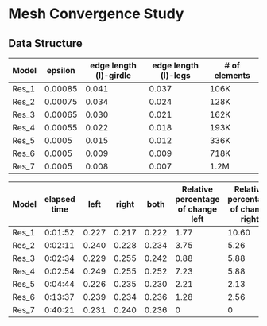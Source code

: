 # Mesh Convergence Study

## Data Structure

<div align="center">

| Model | epsilon | edge length (l)-girdle| edge length (l)-legs | # of elements |
| --- | --- | --- | --- |--- |
|Res_1 | 0.00085 | 0.041 | 0.037 | 106K |
|Res_2 | 0.00075 | 0.034 | 0.024 | 128K |
|Res_3 | 0.00065 | 0.030 | 0.021 | 162K|
|Res_4 | 0.00055 | 0.022 | 0.018 | 193K|
|Res_5 | 0.0005 | 0.015 | 0.012 |336K|
|Res_6 | 0.0005 | 0.009 | 0.009 |718K|
|Res_7 | 0.0005 | 0.008 | 0.007 |1.2M|

</div>

<div align="center">

| Model | elapsed time | left | right | both | Relative percentage of change left|Relative percentage of change right|Relative percentage of change both|
| --- | --- | --- | --- |--- |--- |--- |--- |
|Res_1 | 0:01:52 | 0.227 | 0.217 | 0.222 |1.77|10.60|6.31|
|Res_2 | 0:02:11 | 0.240 | 0.228 | 0.234 |3.75|5.26|0.85|
|Res_3 | 0:02:34 | 0.229 | 0.255 | 0.242 |0.88|5.88|2.48|
|Res_4 | 0:02:54 | 0.249 | 0.255 | 0.252 |7.23|5.88|6.35|
|Res_5 | 0:04:44 | 0.226 | 0.235 | 0.230 |2.21|2.13|2.61|
|Res_6 | 0:13:37 | 0.239 | 0.234 | 0.236 |1.28|2.56|0|
|Res_7 | 0:40:21 | 0.231 | 0.240 | 0.236 |0|0|0|

</div>
